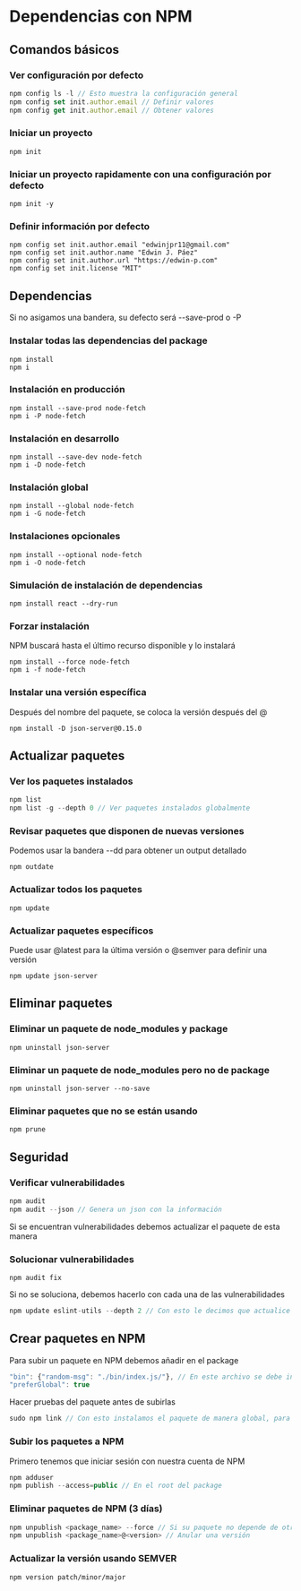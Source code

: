 # Dependencias con NPM

## Comandos básicos

### Ver configuración por defecto

```javascript
npm config ls -l // Esto muestra la configuración general
npm config set init.author.email // Definir valores
npm config get init.author.email // Obtener valores
```

### Iniciar un proyecto

```
npm init
```

### Iniciar un proyecto rapidamente con una configuración por defecto

```
npm init -y
```

### Definir información por defecto

```
npm config set init.author.email "edwinjpr11@gmail.com"
npm config set init.author.name "Edwin J. Páez"
npm config set init.author.url "https://edwin-p.com"
npm config set init.license "MIT"
```

## Dependencias

Si no asigamos una bandera, su defecto será
--save-prod o -P

### Instalar todas las dependencias del package

```
npm install
npm i
```

### Instalación en producción

```
npm install --save-prod node-fetch
npm i -P node-fetch
```

### Instalación en desarrollo

```
npm install --save-dev node-fetch
npm i -D node-fetch
```

### Instalación global

```
npm install --global node-fetch
npm i -G node-fetch
```

### Instalaciones opcionales

```
npm install --optional node-fetch
npm i -O node-fetch
```

### Simulación de instalación de dependencias

```
npm install react --dry-run
```

### Forzar instalación

NPM buscará hasta el último recurso disponible y lo instalará

```
npm install --force node-fetch
npm i -f node-fetch
```

### Instalar una versión específica

Después del nombre del paquete, se coloca la versión después del @

```
npm install -D json-server@0.15.0
```

## Actualizar paquetes

### Ver los paquetes instalados

```javascript
npm list
npm list -g --depth 0 // Ver paquetes instalados globalmente
```

### Revisar paquetes que disponen de nuevas versiones

Podemos usar la bandera --dd para obtener un output detallado

```
npm outdate
```

### Actualizar todos los paquetes

```
npm update
```

### Actualizar paquetes específicos

Puede usar @latest para la última versión o @semver para definir una versión

```
npm update json-server
```

## Eliminar paquetes

### Eliminar un paquete de node_modules y package

```
npm uninstall json-server
```

### Eliminar un paquete de node_modules pero no de package

```
npm uninstall json-server --no-save
```

### Eliminar paquetes que no se están usando

```
npm prune
```

## Seguridad

### Verificar vulnerabilidades

```javascript
npm audit
npm audit --json // Genera un json con la información
```

Si se encuentran vulnerabilidades debemos actualizar el paquete de esta manera

### Solucionar vulnerabilidades

```
npm audit fix
```

Si no se soluciona, debemos hacerlo con cada una de las vulnerabilidades

```javascript
npm update eslint-utils --depth 2 // Con esto le decimos que actualice eslint y sus dependencias
```

## Crear paquetes en NPM

Para subir un paquete en NPM debemos añadir en el package

```javascript
"bin": {"random-msg": "./bin/index.js/"}, // En este archivo se debe iniciar la app
"preferGlobal": true
```

Hacer pruebas del paquete antes de subirlas

```javascript
sudo npm link // Con esto instalamos el paquete de manera global, para iniciarlo usamos el nombre del archivo dentro de bin
```

### Subir los paquetes a NPM

Primero tenemos que iniciar sesión con nuestra cuenta de NPM

```javascript
npm adduser
npm publish --access=public // En el root del package
```

### Eliminar paquetes de NPM (3 días)

```javascript
npm unpublish <package_name> --force // Si su paquete no depende de otro
npm unpublish <package_name>@<version> // Anular una versión
```

### Actualizar la versión usando SEMVER

```
npm version patch/minor/major
```
